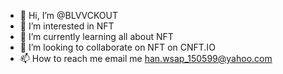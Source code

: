- 👋 Hi, I’m @BLVVCKOUT
- 👀 I’m interested in NFT
- 🌱 I’m currently learning all about NFT
- 💞️ I’m looking to collaborate on NFT on CNFT.IO
- 📫 How to reach me email me han.wsap_150599@yahoo.com

<!---
BLVVCKOUT/BLVVCKOUT is a ✨ special ✨ repository because its `README.md` (this file) appears on your GitHub profile.
You can click the Preview link to take a look at your changes.
--->
